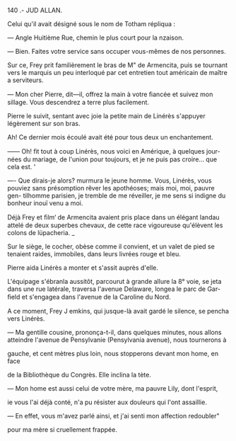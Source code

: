 140 .- JUD ALLAN.

Celui qu'il avait désigné sous le nom de Totham répliqua :

— Angle Huitième Rue, chemin le plus court pour la nzaison.

— Bien. Faites votre service sans occuper vous-mêmes de nos personnes.

Sur ce, Frey prit familièrement le bras de M" de Armencita, puis se
tournant vers le marquis un peu interloqué par cet entretien tout américain
de maître a serviteurs.

— Mon cher Pierre, dit—il, offrez la main à votre ﬁancée et suivez mon
sillage. Vous descendrez a terre plus facilement.

Pierre le suivit, sentant avec joie la petite main de Linérès s'appuyer
légèrement sur son bras.

Ah! Ce dernier mois écoulé avait été pour tous deux un enchantement.

—— Oh! ﬁt tout à coup Linérès, nous voici en Amérique, à quelques jour-
nées du mariage, de l'union pour toujours, et je ne puis pas croire... que cela
est. '

—- Que dirais-je alors? murmura le jeune homme. Vous, Linérès, vous
pouviez sans présomption rêver les apothéoses; mais moi, moi, pauvre gen-
tilhomme parisien, je tremble de me réveiller, je me sens si indigne du
bonheur inouï venu a moi.

Déjà Frey et ﬁlm‘ de Armencita avaient pris place dans un élégant landau
attelé de deux superbes chevaux, de cette race vigoureuse qu'élèvent les
colons de lüpacheria. _

Sur le siège, le cocher, obèse comme il convient, et un valet de pied se
tenaient raides, immobiles, dans leurs livrées rouge et bleu.

Pierre aida Linérès a monter et s'assit auprès d'elle.

L'équipage s'ébranla aussitôt, parcourut à grande allure la 8° voie, se jeta
dans une rue latérale, traversa l'avenue Delaware, longea le parc de Gar-
ﬁeld et s'engagea dans l'avenue de la Caroline du Nord.

A ce moment, Frey J emkins, qui jusque-là avait gardé le silence, se pencha
vers Linérès.

— Ma gentille cousine, prononça-t-il, dans quelques minutes, nous allons
atteindre l'avenue de Pensylvanie (Pensylvania avenue), nous tournerons à

gauche, et cent mètres plus loin, nous stopperons devant mon home, en face

de la Bibliothèque du Congrès.
Elle inclina la tète.

— Mon home est aussi celui de votre mère, ma pauvre Lily, dont l'esprit,

ie vous l'ai déjà conté, n'a pu résister aux douleurs qui l'ont assaillie.

— En effet, vous m'avez parlé ainsi, et j'ai senti mon affection redoubler"

pour ma mère si cruellement frappée.

